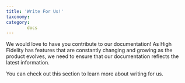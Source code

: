 ```yaml
---
title: 'Write For Us!'
taxonomy:
category:
		docs
---
```


We would love to have you contribute to our documentation! As High Fidelity has features that are constantly changing and growing as the product evolves, we need to ensure that our documentation reflects the latest information.

You can check out this section to learn more about writing for us.